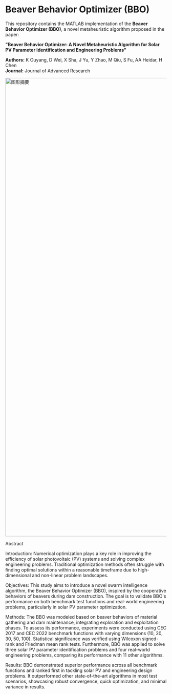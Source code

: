 # Beaver Behavior Optimizer (BBO)

This repository contains the MATLAB implementation of the **Beaver Behavior Optimizer (BBO)**, a novel metaheuristic algorithm proposed in the paper:

**"Beaver Behavior Optimizer: A Novel Metaheuristic Algorithm for Solar PV Parameter Identification and Engineering Problems"**

**Authors:** K Ouyang, D Wei, X Sha, J Yu, Y Zhao, M Qiu, S Fu, AA Heidar, H Chen  
**Journal:** Journal of Advanced Research

<img width="1572" height="1431" alt="图形摘要" src="https://github.com/user-attachments/assets/e41c28eb-bb05-4939-9f85-90e6e03cc032" />

Abstract

Introduction: Numerical optimization plays a key role in improving the efficiency of solar photovoltaic (PV) systems and solving complex engineering problems. Traditional optimization methods often struggle with finding optimal solutions within a reasonable timeframe due to high-dimensional and non-linear problem landscapes.

Objectives: This study aims to introduce a novel swarm intelligence algorithm, the Beaver Behavior Optimizer (BBO), inspired by the cooperative behaviors of beavers during dam construction. The goal is to validate BBO's performance on both benchmark test functions and real-world engineering problems, particularly in solar PV parameter optimization.

Methods: The BBO was modeled based on beaver behaviors of material gathering and dam maintenance, integrating exploration and exploitation phases. To assess its performance, experiments were conducted using CEC 2017 and CEC 2022 benchmark functions with varying dimensions (10, 20, 30, 50, 100). Statistical significance was verified using Wilcoxon signed-rank and Friedman mean rank tests. Furthermore, BBO was applied to solve three solar PV parameter identification problems and four real-world engineering problems, comparing its performance with 11 other algorithms.

Results: BBO demonstrated superior performance across all benchmark functions and ranked first in tackling solar PV and engineering design problems. It outperformed other state-of-the-art algorithms in most test scenarios, showcasing robust convergence, quick optimization, and minimal variance in results.

